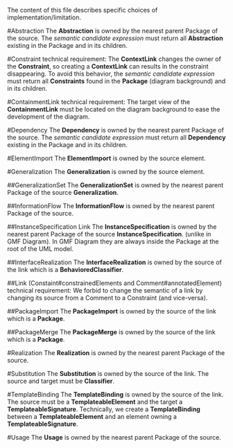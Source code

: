 The content of this file describes specific choices of implementation/limitation.

#Abstraction
The **Abstraction** is owned by the nearest parent Package of the source.
The *semantic candidate expression* must return all **Abstraction** existing in the Package and in its children.

#Constraint
technical requirement:
The **ContextLink** changes the owner of the **Constraint**, so creating a **ContextLink** can results in the constraint disappearing. To avoid this behavior, the *semantic candidate expression* must return all **Constraints** found in the **Package** (diagram background) and in its children.

#ContainmentLink
technical requirement: The target view of the **ContainmentLink** must be located on the diagram background to ease the development of the diagram.  

#Dependency
The **Dependency** is owned by the nearest parent Package of the source.
The *semantic candidate expression* must return all **Dependency** existing in the Package and in its children.

#ElementImport
The **ElementImport** is owned by the source element.

#Generalization
The **Generalization** is owned by the source element.

##GeneralizationSet
The **GeneralizationSet** is owned by the nearest parent Package of the source **Generalization**.

##InformationFlow
The **InformationFlow** is owned by the nearest parent Package of the source.

##InstanceSpecification Link
The **InstanceSpecification** is owned by the nearest parent Package of the source **InstanceSpecification**. (unlike in GMF Diagram). In GMF Diagram they are always inside the Package at the root of the UML model.

##InterfaceRealization
The **InterfaceRealization** is owned by the source of the link which is a **BehavioredClassifier**.

##Link (Constaint#constrainedElements and Comment#annotatedElement)
technical requirement: We forbid to change the semantic of a link by changing its source from a Comment to a Constraint (and vice-versa).

##PackageImport
The **PackageImport** is owned by the source of the link which is a **Package**.

##PackageMerge
The **PackageMerge** is owned by the source of the link which is a **Package**.

#Realization
The **Realization** is owned by the nearest parent Package of the source.

#Substitution
The **Substitution** is owned by the source of the link. The source and target must be **Classifier**.

#TemplateBinding
The **TemplateBinding** is owned by the source of the link. The source must be a **TemplateableElement** and the target a **TemplateableSignature**.
Technically, we create a **TemplateBinding** between a **TemplateableElement** and an element owning a **TemplateableSignature**.

#Usage
The **Usage** is owned by the nearest parent Package of the source.
